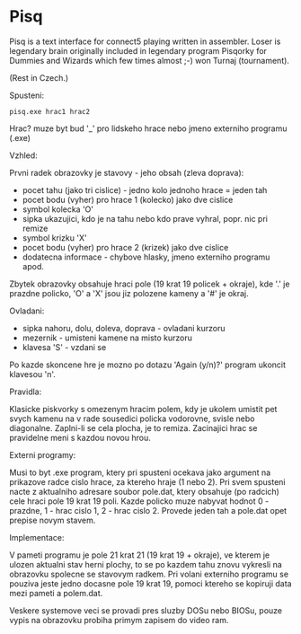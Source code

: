 # Pisq

Pisq is a text interface for connect5 playing written in assembler. Loser is legendary brain originally included in legendary program Pisqorky for Dummies and Wizards which few times almost ;-) won Turnaj (tournament).

(Rest in Czech.)

Spusteni:

`pisq.exe hrac1 hrac2`

Hrac? muze byt bud '_' pro lidskeho hrace nebo jmeno externiho programu (.exe)

Vzhled:

Prvni radek obrazovky je stavovy - jeho obsah (zleva doprava):

* pocet tahu (jako tri cislice) - jedno kolo jednoho hrace = jeden tah
* pocet bodu (vyher) pro hrace 1 (kolecko) jako dve cislice
* symbol kolecka 'O'
* sipka ukazujici, kdo je na tahu nebo kdo prave vyhral, popr. nic pri remize
* symbol krizku 'X'
* pocet bodu (vyher) pro hrace 2 (krizek) jako dve cislice
* dodatecna informace - chybove hlasky, jmeno externiho programu apod.

Zbytek obrazovky obsahuje hraci pole (19 krat 19 policek + okraje), kde '.' je
prazdne policko, 'O' a 'X' jsou jiz polozene kameny a '#' je okraj.

Ovladani:

* sipka nahoru, dolu, doleva, doprava - ovladani kurzoru
* mezernik - umisteni kamene na misto kurzoru
* klavesa 'S' - vzdani se

Po kazde skoncene hre je mozno po dotazu 'Again (y/n)?' program ukoncit
klavesou 'n'.

Pravidla:

Klasicke piskvorky s omezenym hracim polem, kdy je ukolem umistit pet svych
kamenu na v rade sousedici policka vodorovne, svisle nebo diagonalne. Zaplni-li
se cela plocha, je to remiza. Zacinajici hrac se pravidelne meni s kazdou
novou hrou. 

Externi programy:

Musi to byt .exe program, ktery pri spusteni ocekava jako argument na prikazove
radce cislo hrace, za ktereho hraje (1 nebo 2). Pri svem spusteni nacte z
aktualniho adresare soubor pole.dat, ktery obsahuje (po radcich) cele hraci
pole 19 krat 19 poli. Kazde policko muze nabyvat hodnot 0 - prazdne, 1 - hrac
cislo 1, 2 - hrac cislo 2. Provede jeden tah a pole.dat opet prepise novym
stavem.

Implementace:

V pameti programu je pole 21 krat 21 (19 krat 19 + okraje), ve kterem je ulozen
aktualni stav herni plochy, to se po kazdem tahu znovu vykresli na obrazovku
spolecne se stavovym radkem. Pri volani externiho programu se pouziva jeste
jedno docasne pole 19 krat 19, pomoci ktereho se kopiruji data mezi pameti a
polem.dat.

Veskere systemove veci se provadi pres sluzby DOSu nebo BIOSu, pouze vypis na
obrazovku probiha primym zapisem do video ram.

